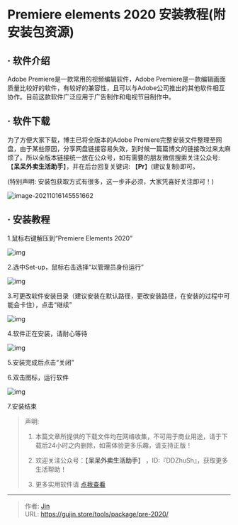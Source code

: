 # Premiere elements 2020 安装教程(附安装包资源)


## · 软件介绍
Adobe Premiere是一款常用的视频编辑软件，Adobe Premiere是一款编辑画面质量比较好的软件，有较好的兼容性，且可以与Adobe公司推出的其他软件相互协作。目前这款软件广泛应用于广告制作和电视节目制作中。

## · 软件下载
为了方便大家下载，博主已将全版本的Adobe Premiere完整安装文件整理至网盘，由于某些原因，分享网盘链接容易失效，到时候一篇篇博文的链接改过来太麻烦了。所以全版本链接统一放在公众号，如有需要的朋友微信搜索关注公众号: 【**呆呆外卖生活助手**】，并在后台回复关键词: 【**Pr**】(建议复制)即可。

(特别声明: 安装包获取方式有很多，这一步非必须，大家凭喜好关注即可！)

![image-20211016145551662](https://img.gujin.store/img/image-20211016145551662.png)

## · 安装教程

1.鼠标右键解压到“Premiere Elements 2020”

![img](https://img.gujin.store/img/v2-22bf9f60733fe224941a04de83b6dde5_720w.png)

2.选中Set-up，鼠标右击选择“以管理员身份运行”

![img](https://img.gujin.store/img/v2-0008323e071824fa606519ced25dea39_720w.png)

3.可更改软件安装目录（建议安装在默认路径，更改安装路径，在安装的过程中可能会卡住），点击“继续”

![img](https://img.gujin.store/img/v2-e67718089c792fec3ea6277483ce59ea_720w.png)

4.软件正在安装，请耐心等待

![img](https://img.gujin.store/img/v2-f7646c4cfeafa22a07e7ed782f215bee_720w.png)

5.安装完成后点击“关闭”

6.双击图标，运行软件

![img](https://img.gujin.store/img/v2-55f702b2ee162602300230d7e0ed1c11_720w.png)

7.安装结束




> 声明: 
>
> 1. 本篇文章所提供的下载文件均在网络收集，不可用于商业用途，请于下载后24小时之内删除，如需体验更多乐趣，请支持正版！
>
> 2. 欢迎关注公众号：【**呆呆外卖生活助手**】 ，ID:『DDZhuSh』，获取更多生活帮助！
>
> 3. 更多实用软件请  [点我查看](/tools)

---

> 作者: [Jin](https://img.gujin.store/img/favicon.ico)  
> URL: https://gujin.store/tools/package/pre-2020/  

